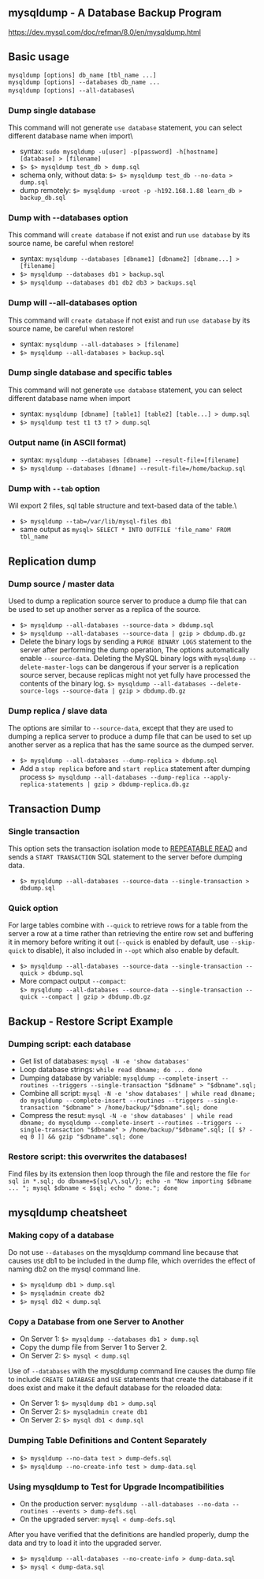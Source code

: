 ## mysqldump - A Database Backup Program
https://dev.mysql.com/doc/refman/8.0/en/mysqldump.html

## Basic usage
`mysqldump [options] db_name [tbl_name ...]`\
`mysqldump [options] --databases db_name ...`\
`mysqldump [options] --all-databases`\

### Dump single database
This command will not generate `use database` statement, you can select different database name when import\
- syntax: `sudo mysqldump -u[user] -p[password] -h[hostname] [database] > [filename]`
- `$> $> mysqldump test_db > dump.sql`
- schema only, without data: `$> $> mysqldump test_db --no-data > dump.sql`
- dump remotely: `$> mysqldump -uroot -p -h192.168.1.88 learn_db > backup_db.sql`

### Dump with --databases option
This command will `create database` if not exist and run `use database` by its source name, be careful when restore!
- syntax: `mysqldump --databases [dbname1] [dbname2] [dbname...] > [filename]`
- `$> mysqldump --databases db1 > backup.sql`
- `$> mysqldump --databases db1 db2 db3 > backups.sql`

### Dump will --all-databases option
This command will `create database` if not exist and run `use database` by its source name, be careful when restore!
- syntax: `mysqldump --all-databases > [filename]`
- `$> mysqldump --all-databases > backup.sql`

### Dump single database and specific tables
This command will not generate `use database` statement, you can select different database name when import
- syntax: `mysqldump [dbname] [table1] [table2] [table...] > dump.sql`
- `$> mysqldump test t1 t3 t7 > dump.sql`

### Output name (in ASCII format)
- syntax: `mysqldump --databases [dbname] --result-file=[filename]`
- `$> mysqldump --databases [dbname] --result-file=/home/backup.sql`

### Dump with `--tab` option
Wil export 2 files, sql table structure and text-based data of the table.\
- `$> mysqldump --tab=/var/lib/mysql-files db1`
- same output as `mysql> SELECT * INTO OUTFILE 'file_name' FROM tbl_name`

## Replication dump
### Dump source / master data
Used to dump a replication source server to produce a dump file that can be used to set up 
another server as a replica of the source.
- `$> mysqldump --all-databases --source-data > dbdump.sql`
- `$> mysqldump --all-databases --source-data | gzip > dbdump.db.gz`
- Delete the binary logs by sending a `PURGE BINARY LOGS` statement to the server after performing the dump operation,
The options automatically enable `--source-data`. Deleting the MySQL binary logs with `mysqldump --delete-master-logs` 
can be dangerous if your server is a replication source server, because replicas might not yet fully have processed 
the contents of the binary log.
`$> mysqldump --all-databases --delete-source-logs --source-data | gzip > dbdump.db.gz`

### Dump replica / slave data
The options are similar to `--source-data`, except that they are used to dumping a replica server to produce a dump file 
that can be used to set up another server as a replica that has the same source as the dumped server.
- `$> mysqldump --all-databases --dump-replica > dbdump.sql`
- Add a `stop replica` before and `start replica` statement after dumping process
`$> mysqldump --all-databases --dump-replica --apply-replica-statements | gzip > dbdump-replica.db.gz`


## Transaction Dump
### Single transaction
This option sets the transaction isolation mode to [REPEATABLE READ](url=https://dev.mysql.com/doc/refman/8.0/en/innodb-transaction-isolation-levels.html#isolevel_repeatable-read) 
and sends a `START TRANSACTION` SQL statement to the server before dumping data.
- `$> mysqldump --all-databases --source-data --single-transaction > dbdump.sql`

### Quick option
For large tables combine with `--quick` to retrieve rows for a table from the server a row at a time rather than 
retrieving the entire row set and buffering it in memory before writing it out
(`--quick` is enabled by default, use `--skip-quick` to disable), it also included in `--opt` which also enable by default. 
- `$> mysqldump --all-databases --source-data --single-transaction --quick > dbdump.sql`
- More compact output `--compact`:\
`$> mysqldump --all-databases --source-data --single-transaction --quick --compact | gzip > dbdump.db.gz`


## Backup - Restore Script Example
### Dumping script: each database
- Get list of databases: `mysql -N -e 'show databases'`
- Loop database strings: `while read dbname; do ... done`
- Dumping database by variable: `mysqldump --complete-insert --routines --triggers --single-transaction "$dbname" > "$dbname".sql;`
- Combine all script: `mysql -N -e 'show databases' | while read dbname; do mysqldump --complete-insert --routines --triggers --single-transaction "$dbname" > /home/backup/"$dbname".sql; done`
- Compress the resut: `mysql -N -e 'show databases' | while read dbname; do mysqldump --complete-insert --routines --triggers --single-transaction "$dbname" > /home/backup/"$dbname".sql; [[ $? -eq 0 ]] && gzip "$dbname".sql; done`

### Restore script: this overwrites the databases!
Find files by its extension then loop through the file and restore the file
`for sql in *.sql; do dbname=${sql/\.sql/}; echo -n "Now importing $dbname ... "; mysql $dbname < $sql; echo " done."; done`


## mysqldump cheatsheet
### Making copy of a database
Do not use `--databases` on the mysqldump command line because that causes `USE` db1 to be included in the dump file, 
which overrides the effect of naming db2 on the mysql command line. 
- `$> mysqldump db1 > dump.sql`
- `$> mysqladmin create db2`
- `$> mysql db2 < dump.sql`

### Copy a Database from one Server to Another
- On Server 1: `$> mysqldump --databases db1 > dump.sql`
- Copy the dump file from Server 1 to Server 2. 
- On Server 2: `$> mysql < dump.sql`

Use of `--databases` with the mysqldump command line causes the dump file to include `CREATE DATABASE` and `USE` statements 
that create the database if it does exist and make it the default database for the reloaded data:
- On Server 1: `$> mysqldump db1 > dump.sql`
- On Server 2: `$> mysqladmin create db1`
- On Server 2: `$> mysql db1 < dump.sql`

### Dumping Table Definitions and Content Separately
- `$> mysqldump --no-data test > dump-defs.sql`
- `$> mysqldump --no-create-info test > dump-data.sql`

### Using mysqldump to Test for Upgrade Incompatibilities
- On the production server: `mysqldump --all-databases --no-data --routines --events > dump-defs.sql`
- On the upgraded server: `mysql < dump-defs.sql`

After you have verified that the definitions are handled properly, dump the data and try to 
load it into the upgraded server. 
- `$> mysqldump --all-databases --no-create-info > dump-data.sql`
- `$> mysql < dump-data.sql`
